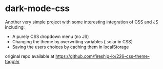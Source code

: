 # dark-mode-css

Another very simple project with some interesting integration of CSS and JS including:

- A purely CSS dropdown menu (no JS)
- Changing the theme by overwriting variables (.solar in CSS)
- Saving the users choices by caching them in localStorage

original repo available at https://github.com/fireship-io/226-css-theme-toggler